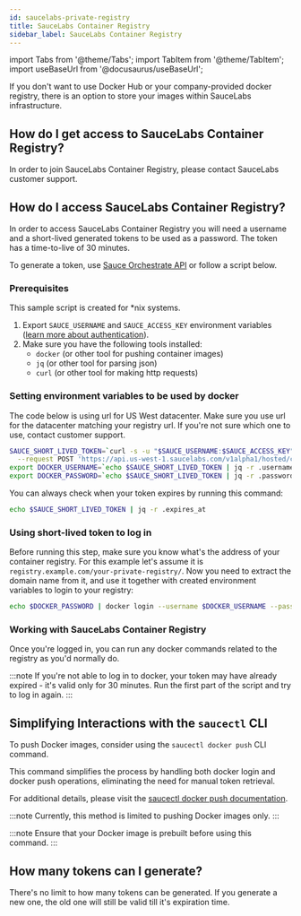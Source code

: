```yaml
---
id: saucelabs-private-registry
title: SauceLabs Container Registry
sidebar_label: SauceLabs Container Registry
---
```


import Tabs from '@theme/Tabs';
import TabItem from '@theme/TabItem';
import useBaseUrl from '@docusaurus/useBaseUrl';

If you don't want to use Docker Hub or your company-provided docker registry, there is an option to store your images
within SauceLabs infrastructure.

## How do I get access to SauceLabs Container Registry?

In order to join SauceLabs Container Registry, please contact SauceLabs customer support.

## How do I access SauceLabs Container Registry?

In order to access SauceLabs Container Registry you will need a username and a short-lived generated tokens to be used 
as a password. The token has a time-to-live of 30 minutes.

To generate a token, use [Sauce Orchestrate API](https://docs.saucelabs.com/dev/api/orchestrate/)
or follow a script below.

### Prerequisites

This sample script is created for *nix systems.

1. Export `SAUCE_USERNAME` and `SAUCE_ACCESS_KEY` environment variables ([learn more about authentication](https://docs.saucelabs.com/dev/api/#authentication)).
2. Make sure you have the following tools installed:
   * `docker` (or other tool for pushing container images)
   * `jq` (or other tool for parsing json)
   * `curl` (or other tool for making http requests)

### Setting environment variables to be used by docker

The code below is using url for US West datacenter. Make sure you use url for the datacenter matching your 
registry url. If you're not sure which one to use, contact customer support.

```bash
SAUCE_SHORT_LIVED_TOKEN=`curl -s -u "$SAUCE_USERNAME:$SAUCE_ACCESS_KEY" \
  --request POST 'https://api.us-west-1.saucelabs.com/v1alpha1/hosted/container-registry/authorization-token'`
export DOCKER_USERNAME=`echo $SAUCE_SHORT_LIVED_TOKEN | jq -r .username`
export DOCKER_PASSWORD=`echo $SAUCE_SHORT_LIVED_TOKEN | jq -r .password`
```

You can always check when your token expires by running this command:
```bash
echo $SAUCE_SHORT_LIVED_TOKEN | jq -r .expires_at
```

### Using short-lived token to log in

Before running this step, make sure you know what's the address of your container registry. For this example 
let's assume it is `registry.example.com/your-private-registry/`. Now you need to extract the domain name from it,
and use it together with created environment variables to login to your registry:

```bash
echo $DOCKER_PASSWORD | docker login --username $DOCKER_USERNAME --password-stdin registry.example.com
```

### Working with SauceLabs Container Registry

Once you're logged in, you can run any docker commands related to the registry as you'd normally do.

:::note
If you're not able to log in to docker, your token may have already expired - it's valid only for 30 minutes.
Run the first part of the script and try to log in again.
:::

## Simplifying Interactions with the `saucectl` CLI

To push Docker images, consider using the `saucectl docker push` CLI command.

This command simplifies the process by handling both docker login and docker push operations, eliminating the need for manual token retrieval.

For additional details, please visit the [saucectl docker push documentation](/docs/dev/cli/saucectl/docker/push.md).

:::note
Currently, this method is limited to pushing Docker images only.
:::

:::note
Ensure that your Docker image is prebuilt before using this command.
:::

## How many tokens can I generate?

There's no limit to how many tokens can be generated. If you generate a new one, the old one will still be valid
till it's expiration time.
